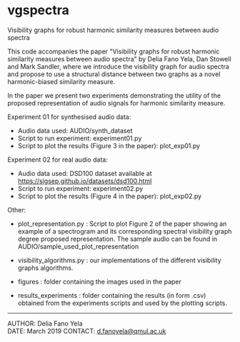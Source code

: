 # vgspectra
Visibility graphs for robust harmonic similarity measures between audio spectra

This code accompanies the paper "Visibility graphs for robust harmonic similarity measures between audio spectra" by Delia Fano Yela, Dan Stowell and Mark Sandler, where we introduce the visibility graph for audio spectra and propose to use a structural distance between two graphs as a novel harmonic-biased similarity measure.

In the paper we present two experiments demonstrating the utility of the proposed representation of audio signals for harmonic similarity measure.

Experiment 01 for synthesised audio data:
 - Audio data used: AUDIO/synth_dataset
 - Script to run experiment: experiment01.py
 - Script to plot the results (Figure 3 in the paper): plot_exp01.py

Experiment 02 for real audio data:
- Audio data used: DSD100 dataset available at https://sigsep.github.io/datasets/dsd100.html
- Script to run experiment: experiment02.py
- Script to plot the results (Figure 4 in the paper): plot_exp02.py


Other:
- plot_representation.py : Script to plot Figure 2 of the paper showing an example of a spectrogram and its corresponding spectral visibility graph degree proposed representation. The sample audio can be found in AUDIO/sample_used_plot_representation

- visibility_algorithms.py : our implementations of the different visibility graphs algorithms.

- figures : folder containing the images used in the paper

- results_experiments : folder containing the results (in form .csv) obtained from the experiments scripts and used by the plotting scripts.

------------------------------------------------------------------------------
AUTHOR: Delia Fano Yela  
DATE: March 2019
CONTACT: d.fanoyela@qmul.ac.uk  
